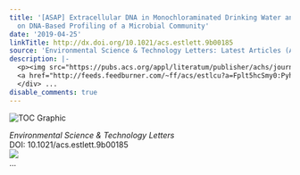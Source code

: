 ```yaml
---
title: '[ASAP] Extracellular DNA in Monochloraminated Drinking Water and Its Influence
  on DNA-Based Profiling of a Microbial Community'
date: '2019-04-25'
linkTitle: http://dx.doi.org/10.1021/acs.estlett.9b00185
source: 'Environmental Science & Technology Letters: Latest Articles (ACS Publications)'
description: |-
  <p><img src="https://pubs.acs.org/appl/literatum/publisher/achs/journals/content/estlcu/0/estlcu.ahead-of-print/acs.estlett.9b00185/20190424/images/medium/ez-2019-00185k_0004.gif" alt="TOC Graphic"/></p><div><cite>Environmental Science & Technology Letters</cite></div><div>DOI: 10.1021/acs.estlett.9b00185</div><div class="feedflare">
  <a href="http://feeds.feedburner.com/~ff/acs/estlcu?a=Fplt5hcSmy0:PyhYzP39xOs:yIl2AUoC8zA"><img src="http://feeds.feedburner.com/~ff/acs/estlcu?d=yIl2AUoC8zA" border="0"></img></a>
  </div> ...
disable_comments: true
---
```

<p><img src="https://pubs.acs.org/appl/literatum/publisher/achs/journals/content/estlcu/0/estlcu.ahead-of-print/acs.estlett.9b00185/20190424/images/medium/ez-2019-00185k_0004.gif" alt="TOC Graphic"/></p><div><cite>Environmental Science & Technology Letters</cite></div><div>DOI: 10.1021/acs.estlett.9b00185</div><div class="feedflare">
<a href="http://feeds.feedburner.com/~ff/acs/estlcu?a=Fplt5hcSmy0:PyhYzP39xOs:yIl2AUoC8zA"><img src="http://feeds.feedburner.com/~ff/acs/estlcu?d=yIl2AUoC8zA" border="0"></img></a>
</div> ...